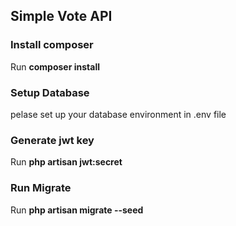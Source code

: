 ## Simple Vote API

### Install composer
Run **composer install**

### Setup Database
pelase set up your database environment in .env file

### Generate jwt key
Run **php artisan jwt:secret**

### Run Migrate
Run **php artisan migrate --seed**
